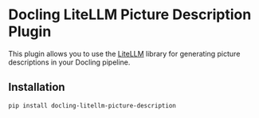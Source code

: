 # Docling LiteLLM Picture Description Plugin

This plugin allows you to use the [LiteLLM](https://github.com/BerriAI/litellm) library for generating picture descriptions in your Docling pipeline.

## Installation

```bash
pip install docling-litellm-picture-description
```
